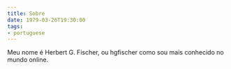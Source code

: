 ```yaml
---
title: Sobre
date: 1979-03-26T19:30:00
tags:
- portuguese
---
```


Meu nome é Herbert G. Fischer, ou hgfischer como sou mais conhecido no mundo online.

